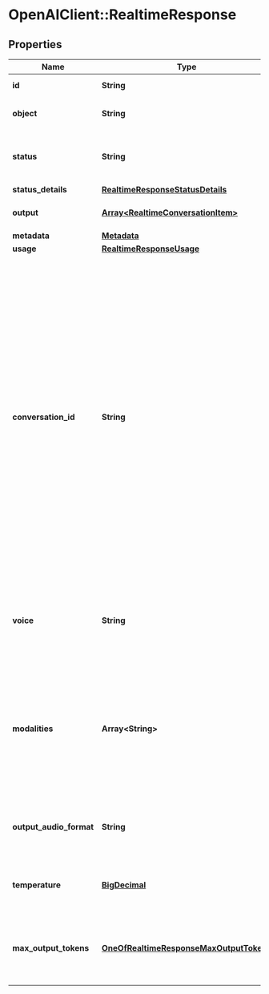 # OpenAIClient::RealtimeResponse

## Properties
Name | Type | Description | Notes
------------ | ------------- | ------------- | -------------
**id** | **String** | The unique ID of the response. | [optional] 
**object** | **String** | The object type, must be &#x60;realtime.response&#x60;. | [optional] 
**status** | **String** | The final status of the response (&#x60;completed&#x60;, &#x60;cancelled&#x60;, &#x60;failed&#x60;, or  &#x60;incomplete&#x60;).  | [optional] 
**status_details** | [**RealtimeResponseStatusDetails**](RealtimeResponseStatusDetails.md) |  | [optional] 
**output** | [**Array&lt;RealtimeConversationItem&gt;**](RealtimeConversationItem.md) | The list of output items generated by the response. | [optional] 
**metadata** | [**Metadata**](Metadata.md) |  | [optional] 
**usage** | [**RealtimeResponseUsage**](RealtimeResponseUsage.md) |  | [optional] 
**conversation_id** | **String** | Which conversation the response is added to, determined by the &#x60;conversation&#x60; field in the &#x60;response.create&#x60; event. If &#x60;auto&#x60;, the response will be added to the default conversation and the value of &#x60;conversation_id&#x60; will be an id like &#x60;conv_1234&#x60;. If &#x60;none&#x60;, the response will not be added to any conversation and the value of &#x60;conversation_id&#x60; will be &#x60;null&#x60;. If responses are being triggered by server VAD, the response will be added to the default conversation, thus the &#x60;conversation_id&#x60; will be an id like &#x60;conv_1234&#x60;.  | [optional] 
**voice** | **String** | The voice the model used to respond. Current voice options are &#x60;alloy&#x60;, &#x60;ash&#x60;, &#x60;ballad&#x60;, &#x60;coral&#x60;, &#x60;echo&#x60; &#x60;sage&#x60;,  &#x60;shimmer&#x60; and &#x60;verse&#x60;.  | [optional] 
**modalities** | **Array&lt;String&gt;** | The set of modalities the model used to respond. If there are multiple modalities, the model will pick one, for example if &#x60;modalities&#x60; is &#x60;[\&quot;text\&quot;, \&quot;audio\&quot;]&#x60;, the model could be responding in either text or audio.  | [optional] 
**output_audio_format** | **String** | The format of output audio. Options are &#x60;pcm16&#x60;, &#x60;g711_ulaw&#x60;, or &#x60;g711_alaw&#x60;.  | [optional] 
**temperature** | [**BigDecimal**](BigDecimal.md) | Sampling temperature for the model, limited to [0.6, 1.2]. Defaults to 0.8.  | [optional] 
**max_output_tokens** | [**OneOfRealtimeResponseMaxOutputTokens**](OneOfRealtimeResponseMaxOutputTokens.md) | Maximum number of output tokens for a single assistant response, inclusive of tool calls, that was used in this response.  | [optional] 

